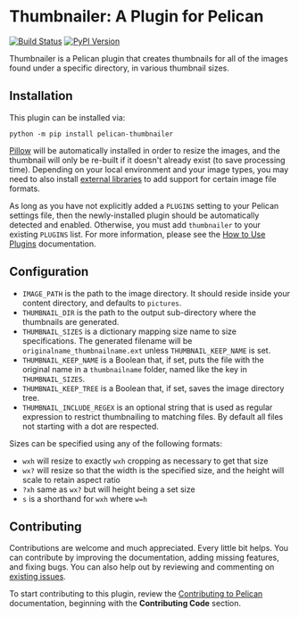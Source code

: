Thumbnailer: A Plugin for Pelican
=================================

[![Build Status](https://img.shields.io/github/actions/workflow/status/pelican-plugins/thumbnailer/main.yml?branch=main)](https://github.com/pelican-plugins/thumbnailer/actions)
[![PyPI Version](https://img.shields.io/pypi/v/pelican-thumbnailer)](https://pypi.org/project/pelican-thumbnailer/)

Thumbnailer is a Pelican plugin that creates thumbnails for all of the images found under a specific directory, in various thumbnail sizes.


Installation
-------------

This plugin can be installed via:

    python -m pip install pelican-thumbnailer

[Pillow](https://pillow.readthedocs.io/) will be automatically installed in order to resize the images, and the thumbnail will only be re-built if it doesn't already exist (to save processing time). Depending on your local environment and your image types, you may need to also install [external libraries](https://pillow.readthedocs.io/en/stable/installation.html#external-libraries) to add support for certain image file formats.

As long as you have not explicitly added a `PLUGINS` setting to your Pelican settings file, then the newly-installed plugin should be automatically detected and enabled. Otherwise, you must add `thumbnailer` to your existing `PLUGINS` list. For more information, please see the [How to Use Plugins](https://docs.getpelican.com/en/latest/plugins.html#how-to-use-plugins) documentation.


Configuration
-------------

* `IMAGE_PATH` is the path to the image directory. It should reside inside your content directory, and defaults to `pictures`.
* `THUMBNAIL_DIR` is the path to the output sub-directory where the thumbnails are generated.
* `THUMBNAIL_SIZES` is a dictionary mapping size name to size specifications.
  The generated filename will be `originalname_thumbnailname.ext` unless `THUMBNAIL_KEEP_NAME` is set.
* `THUMBNAIL_KEEP_NAME` is a Boolean that, if set, puts the file with the original name in a `thumbnailname` folder, named like the key in `THUMBNAIL_SIZES`.
* `THUMBNAIL_KEEP_TREE` is a Boolean that, if set, saves the image directory tree.
* `THUMBNAIL_INCLUDE_REGEX` is an optional string that is used as regular expression to restrict thumbnailing to matching files. By default all files not starting with a dot are respected.

Sizes can be specified using any of the following formats:

* `wxh` will resize to exactly `wxh` cropping as necessary to get that size
* `wx?` will resize so that the width is the specified size, and the height will scale to retain aspect ratio
* `?xh` same as `wx?` but will height being a set size
* `s` is a shorthand for `wxh` where `w=h`


Contributing
------------

Contributions are welcome and much appreciated. Every little bit helps. You can contribute by improving the documentation, adding missing features, and fixing bugs. You can also help out by reviewing and commenting on [existing issues][].

To start contributing to this plugin, review the [Contributing to Pelican][] documentation, beginning with the **Contributing Code** section.

[existing issues]: https://github.com/pelican-plugins/thumbnailer/issues
[Contributing to Pelican]: https://docs.getpelican.com/en/latest/contribute.html
